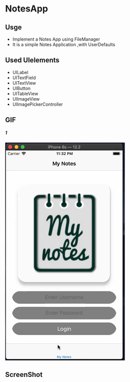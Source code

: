 # NotesApp
## Usge
- Implement a Notes App using FileManager
- It is a simple Notes Application ,with UserDefaults
## Used UIelements
- UILabel
- UITextField
- UITextView
- UIButton
- UITableView
- UIImageView
- UIImagePickerController

## GIF
#####  1
![Page 1](Notes.gif)
## ScreenShot

